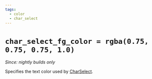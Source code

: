 ```yaml
---
tags:
  - color
  - char_select
---
```

# `char_select_fg_color = rgba(0.75, 0.75, 0.75, 1.0)`

*Since: nightly builds only*

Specifies the text color used by
[CharSelect](../keyassignment/CharSelect.md).
